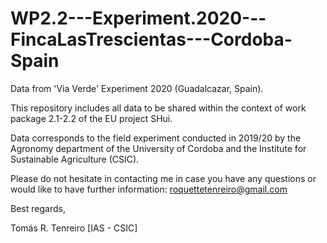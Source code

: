 # WP2.2---Experiment.2020---FincaLasTrescientas---Cordoba-Spain
Data from 'Via Verde' Experiment 2020 (Guadalcazar, Spain).

This repository includes all data to be shared within the context of work package 2.1-2.2 of the EU project SHui. 

Data corresponds to the field experiment conducted in 2019/20 by the Agronomy department of the University of Cordoba and the Institute for Sustainable Agriculture (CSIC).

Please do not hesitate in contacting me in case you have any questions or would like to have further information: roquettetenreiro@gmail.com

Best regards,

Tomás R. Tenreiro 
[IAS - CSIC]
